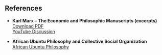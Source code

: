 ## References

- **Karl Marx – The Economic and Philosophic Manuscripts (excerpts)**  
  [Download PDF](https://github.com/ChrisSparksNM/Comparitive-Family-Global-Systems/blob/main/sociological-theory/readings/Marx1844.pdf)  
  [YouTube Discussion](https://www.youtube.com/watch?v=2afAVcMC2ys)

- **African Ubuntu Philosophy and Collective Social Organization**  
  [African Ubuntu Philosophy](https://iep.utm.edu/hunhu-ubuntu-southern-african-thought/)

